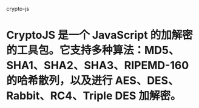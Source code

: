 crypto-js

# CryptoJS 是一个 JavaScript 的加解密的工具包。它支持多种算法：MD5、SHA1、SHA2、SHA3、RIPEMD-160 的哈希散列，以及进行 AES、DES、Rabbit、RC4、Triple DES 加解密。
